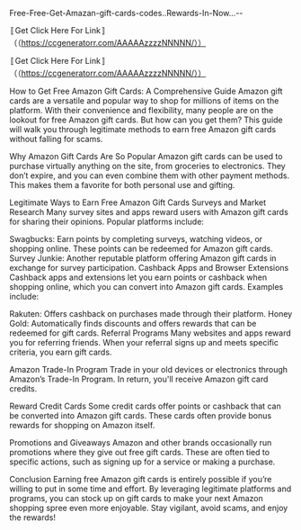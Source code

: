  Free-Free-Get-Amazan-gift-cards-codes..Rewards-In-Now...--

〚Get Click Here For Link〛（（https://ccgeneratorr.com/AAAAAzzzzNNNNN/））


〚Get Click Here For Link〛（（https://ccgeneratorr.com/AAAAAzzzzNNNNN/））
 
How to Get Free Amazon Gift Cards: A Comprehensive Guide
Amazon gift cards are a versatile and popular way to shop for millions of items on the platform. With their convenience and flexibility, many people are on the lookout for free Amazon gift cards. But how can you get them? This guide will walk you through legitimate methods to earn free Amazon gift cards without falling for scams.

Why Amazon Gift Cards Are So Popular
Amazon gift cards can be used to purchase virtually anything on the site, from groceries to electronics. They don’t expire, and you can even combine them with other payment methods. This makes them a favorite for both personal use and gifting.

Legitimate Ways to Earn Free Amazon Gift Cards
Surveys and Market Research
Many survey sites and apps reward users with Amazon gift cards for sharing their opinions. Popular platforms include:

Swagbucks: Earn points by completing surveys, watching videos, or shopping online. These points can be redeemed for Amazon gift cards.
Survey Junkie: Another reputable platform offering Amazon gift cards in exchange for survey participation.
Cashback Apps and Browser Extensions
Cashback apps and extensions let you earn points or cashback when shopping online, which you can convert into Amazon gift cards. Examples include:

Rakuten: Offers cashback on purchases made through their platform.
Honey Gold: Automatically finds discounts and offers rewards that can be redeemed for gift cards.
Referral Programs
Many websites and apps reward you for referring friends. When your referral signs up and meets specific criteria, you earn gift cards.

Amazon Trade-In Program
Trade in your old devices or electronics through Amazon’s Trade-In Program. In return, you'll receive Amazon gift card credits.

Reward Credit Cards
Some credit cards offer points or cashback that can be converted into Amazon gift cards. These cards often provide bonus rewards for shopping on Amazon itself.

Promotions and Giveaways
Amazon and other brands occasionally run promotions where they give out free gift cards. These are often tied to specific actions, such as signing up for a service or making a purchase.


Conclusion
Earning free Amazon gift cards is entirely possible if you’re willing to put in some time and effort. By leveraging legitimate platforms and programs, you can stock up on gift cards to make your next Amazon shopping spree even more enjoyable. Stay vigilant, avoid scams, and enjoy the rewards!
